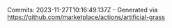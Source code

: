 Commits: 2023-11-27T10:16:49.137Z - Generated via https://github.com/marketplace/actions/artificial-grass
<br>
